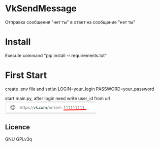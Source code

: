 # VkSendMessage
Отправка сообщения "нет ты" в ответ на сообщение "нет ты"

# Install

Execute command "pip install -r requirements.txt"

# First Start

create .env file and set:\n
LOGIN=your_login
PASSWORD=your_password

start main.py, after login need write user_id from url
![alt text](get_id.png "get user id")

## Licence

GNU GPLv3q
